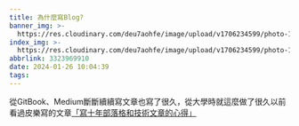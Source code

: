```yaml
---
title: 為什麼寫Blog?
banner_img: >-
  https://res.cloudinary.com/deu7aohfe/image/upload/v1706234599/photo-1558021212-de11490231be_lewuye.jpg
index_img: >-
  https://res.cloudinary.com/deu7aohfe/image/upload/v1706234599/photo-1558021212-de11490231be_lewuye.jpg
abbrlink: 3323969910
date: 2024-01-26 10:04:39
tags:
---
```


從GitBook、Medium斷斷續續寫文章也寫了很久，從大學時就這麼做了很久以前看過皮樂寫的文章[「寫十年部落格和技術文章的心得」](https://hiraku.dev/2021/08/6584/)